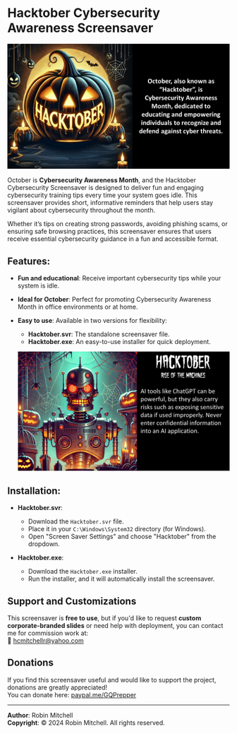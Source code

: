 # Hacktober Cybersecurity Awareness Screensaver

![Hacktober Preview]( https://github.com/hcmitchellr/HacktoberScreenSaver/blob/main/Slide9.PNG)

October is **Cybersecurity Awareness Month**, and the Hacktober Cybersecurity Screensaver is designed to deliver fun and engaging cybersecurity training tips every time your system goes idle. This screensaver provides short, informative reminders that help users stay vigilant about cybersecurity throughout the month.

Whether it’s tips on creating strong passwords, avoiding phishing scams, or ensuring safe browsing practices, this screensaver ensures that users receive essential cybersecurity guidance in a fun and accessible format.

## Features:
- **Fun and educational**: Receive important cybersecurity tips while your system is idle.
- **Ideal for October**: Perfect for promoting Cybersecurity Awareness Month in office environments or at home.
- **Easy to use**: Available in two versions for flexibility:
  - **Hacktober.svr**: The standalone screensaver file.
  - **Hacktober.exe**: An easy-to-use installer for quick deployment.
 
  ![Hacktober Preview]( https://github.com/hcmitchellr/HacktoberScreenSaver/blob/main/Slide8.PNG)

## Installation:
- **Hacktober.svr**: 
  - Download the `Hacktober.svr` file.
  - Place it in your `C:\Windows\System32` directory (for Windows).
  - Open "Screen Saver Settings" and choose "Hacktober" from the dropdown.
  
- **Hacktober.exe**: 
  - Download the `Hacktober.exe` installer.
  - Run the installer, and it will automatically install the screensaver.

## Support and Customizations
This screensaver is **free to use**, but if you'd like to request **custom corporate-branded slides** or need help with deployment, you can contact me for commission work at:  
📧 [hcmitchellr@yahoo.com](mailto:hcmitchellr@yahoo.com)

## Donations
If you find this screensaver useful and would like to support the project, donations are greatly appreciated!  
You can donate here: [paypal.me/GQPrepper](https://paypal.me/GQPrepper)

---

**Author**: Robin Mitchell  
**Copyright**: © 2024 Robin Mitchell. All rights reserved.
